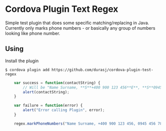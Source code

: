 # Cordova Plugin Text Regex

Simple test plugin that does some specific matching/replacing in Java. Currently only marks phone numbers - or basically any group of numbers looking like phone number.

## Using
    
Install the plugin

    $ cordova plugin add https://github.com/durasj/cordova-plugin-test-regex

```js
    var success = function(contactString) {
        // Will be "Name Surname, **S**+400 900 123 456**E**, **S**0945 456 789**E**"
        alert(contactString);
    }

    var failure = function(error) {
        alert("Error calling Plugin", error);
    }

    regex.markPhoneNumbers("Name Surname, +400 900 123 456, 0945 456 789", success, failure);
```